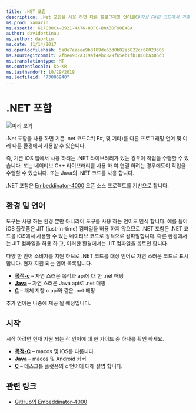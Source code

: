 ```yaml
---
title: .NET 포함
description: .Net 포함을 사용 하면 다른 프로그래밍 언어로C#작성 F#된 코드에서 기존 .net 코드 (, 및 기타)를 사용할 수 있습니다.
ms.prod: xamarin
ms.assetid: 617C38CA-B921-4A76-8DFC-B0A3DF90E48A
author: davidortinau
ms.author: daortin
ms.date: 11/14/2017
ms.openlocfilehash: 5a0e7eeaee9b3189de63d0b82a3822cc68023505
ms.sourcegitcommit: 2fbe4932a319af4ebc829f65eb1fb1816ba305d3
ms.translationtype: MT
ms.contentlocale: ko-KR
ms.lasthandoff: 10/29/2019
ms.locfileid: "73006940"
---
```

# <a name="net-embedding"></a>.NET 포함

![미리 보기](~/media/shared/preview.png)

.Net 포함을 사용 하면 기존 .net 코드C#( F#, 및 기타)를 다른 프로그래밍 언어 및 여러 다른 환경에서 사용할 수 있습니다.

즉, 기존 iOS 앱에서 사용 하려는 .NET 라이브러리가 있는 경우이 작업을 수행할 수 있습니다.   또는 네이티브 C++ 라이브러리를 사용 하 여 연결 하려는 경우에도이 작업을 수행할 수 있습니다.   또는 Java의 .NET 코드를 사용 합니다.

.NET 포함은 [Embeddinator-4000](https://github.com/mono/Embeddinator-4000) 오픈 소스 프로젝트를 기반으로 합니다.

## <a name="environments-and-languages"></a>환경 및 언어

도구는 사용 하는 환경 뿐만 아니라이 도구를 사용 하는 언어도 인식 합니다.   예를 들어 iOS 플랫폼은 JIT (just-in-time) 컴파일을 허용 하지 않으므로 .NET 포함은 .NET 코드를 iOS에서 사용할 수 있는 네이티브 코드로 정적으로 컴파일합니다.  다른 환경에서는 JIT 컴파일을 허용 하 고, 이러한 환경에서는 JIT 컴파일을 옵트인 합니다.

다양 한 언어 소비자를 지원 하므로 .NET 코드를 대상 언어로 자연 스러운 코드로 표시 합니다.   현재 지원 되는 언어 목록입니다.

- [**목적-c**](objective-c/index.md) – 자연 스러운 목적과 api에 대 한 .net 매핑
- [**Java**](android/index.md) – 자연 스러운 Java api로 .net 매핑
- [**C**](get-started/c.md) – 개체 지향 c api와 같은 .net 매핑

추가 언어는 나중에 제공 될 예정입니다.

## <a name="getting-started"></a>시작

시작 하려면 현재 지원 되는 각 언어에 대 한 가이드 중 하나를 확인 하세요.

- [**목적-C**](get-started/objective-c/index.md) – macos 및 iOS를 다룹니다.
- [**Java**](get-started/java/index.md) – macos 및 Android 커버
- [**C**](get-started/c.md) – 데스크톱 플랫폼의 c 언어에 대해 설명 합니다.

## <a name="related-links"></a>관련 링크

- [GitHub의 Embeddinator-4000](https://github.com/mono/Embeddinator-4000)
